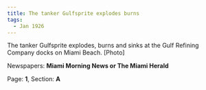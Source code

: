 ```yaml
---  
title: The tanker Gulfsprite explodes burns  
tags:  
  - Jan 1926  
---  
```

  
The tanker Gulfsprite explodes, burns and sinks at the Gulf Refining Company docks on Miami Beach. [Photo]  
  
Newspapers: **Miami Morning News or The Miami Herald**  
  
Page: **1**, Section: **A** 
